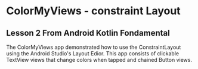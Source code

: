 # ColorMyViews - constraint Layout
## Lesson 2 From Android Kotlin Fondamental

The ColorMyViews app demonstrated how to use the ConstraintLayout using the Android Studio's Layout Edior. This app consists of clickable TextView views that change colors when tapped and chained Button views.
